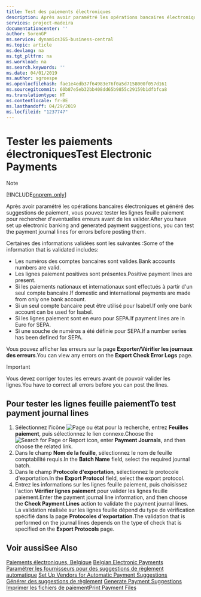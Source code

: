```yaml
---
title: Test des paiements électroniques
description: Après avoir paramétré les opérations bancaires électroniques et généré des suggestions de paiement, vous pouvez tester les lignes feuille paiement pour rechercher d'eventuelles erreurs avant de les valider.
services: project-madeira
documentationcenter: ''
author: SorenGP
ms.service: dynamics365-business-central
ms.topic: article
ms.devlang: na
ms.tgt_pltfrm: na
ms.workload: na
ms.search.keywords: ''
ms.date: 04/01/2019
ms.author: sgroespe
ms.openlocfilehash: fae1e4edb37f64983e76f0a5d7158000f057d161
ms.sourcegitcommit: 60b87e5eb32bb408dd65b9855c29159b1dfbfca8
ms.translationtype: HT
ms.contentlocale: fr-BE
ms.lasthandoff: 04/29/2019
ms.locfileid: "1237747"
---
```

# <a name="test-electronic-payments"></a><span data-ttu-id="caac3-103">Tester les paiements électroniques</span><span class="sxs-lookup"><span data-stu-id="caac3-103">Test Electronic Payments</span></span>
> [!Note]
> [!INCLUDE[onprem_only](../../includes/onprem_only_md.md)]

<span data-ttu-id="caac3-104">Après avoir paramétré les opérations bancaires électroniques et généré des suggestions de paiement, vous pouvez tester les lignes feuille paiement pour rechercher d'eventuelles erreurs avant de les valider.</span><span class="sxs-lookup"><span data-stu-id="caac3-104">After you have set up electronic banking and generated payment suggestions, you can test the payment journal lines for errors before posting them.</span></span>  

<span data-ttu-id="caac3-105">Certaines des informations validées sont les suivantes :</span><span class="sxs-lookup"><span data-stu-id="caac3-105">Some of the information that is validated includes:</span></span>  

- <span data-ttu-id="caac3-106">Les numéros des comptes bancaires sont valides.</span><span class="sxs-lookup"><span data-stu-id="caac3-106">Bank accounts numbers are valid.</span></span>  
- <span data-ttu-id="caac3-107">Les lignes paiement positives sont présentes.</span><span class="sxs-lookup"><span data-stu-id="caac3-107">Positive payment lines are present.</span></span>  
- <span data-ttu-id="caac3-108">Si les paiements nationaux et internationaux sont effectués à partir d'un seul compte bancaire.</span><span class="sxs-lookup"><span data-stu-id="caac3-108">If domestic and international payments are made from only one bank account.</span></span>  
- <span data-ttu-id="caac3-109">Si un seul compte bancaire peut être utilisé pour Isabel.</span><span class="sxs-lookup"><span data-stu-id="caac3-109">If only one bank account can be used for Isabel.</span></span>  
- <span data-ttu-id="caac3-110">Si les lignes paiement sont en euro pour SEPA.</span><span class="sxs-lookup"><span data-stu-id="caac3-110">If payment lines are in Euro for SEPA.</span></span>  
- <span data-ttu-id="caac3-111">Si une souche de numéros a été définie pour SEPA.</span><span class="sxs-lookup"><span data-stu-id="caac3-111">If a number series has been defined for SEPA.</span></span>  

<span data-ttu-id="caac3-112">Vous pouvez afficher les erreurs sur la page **Exporter/Vérifier les journaux des erreurs**.</span><span class="sxs-lookup"><span data-stu-id="caac3-112">You can view any errors on the **Export Check Error Logs** page.</span></span>  

> [!IMPORTANT]  
>  <span data-ttu-id="caac3-113">Vous devez corriger toutes les erreurs avant de pouvoir valider les lignes.</span><span class="sxs-lookup"><span data-stu-id="caac3-113">You have to correct all errors before you can post the lines.</span></span>  

## <a name="to-test-payment-journal-lines"></a><span data-ttu-id="caac3-114">Pour tester les lignes feuille paiement</span><span class="sxs-lookup"><span data-stu-id="caac3-114">To test payment journal lines</span></span>  

1.  <span data-ttu-id="caac3-115">Sélectionnez l'icône ![Page ou état pour la recherche](../../media/ui-search/search_small.png "Page ou état pour la recherche"), entrez **Feuilles paiement**, puis sélectionnez le lien connexe.</span><span class="sxs-lookup"><span data-stu-id="caac3-115">Choose the ![Search for Page or Report](../../media/ui-search/search_small.png "Search for Page or Report icon") icon, enter **Payment Journals**, and then choose the related link.</span></span>  
2.  <span data-ttu-id="caac3-116">Dans le champ **Nom de la feuille**, sélectionnez le nom de feuille comptabilité requis.</span><span class="sxs-lookup"><span data-stu-id="caac3-116">In the **Batch Name** field, select the required journal batch.</span></span>  
3.  <span data-ttu-id="caac3-117">Dans le champ **Protocole d'exportation**, sélectionnez le protocole d'exportation.</span><span class="sxs-lookup"><span data-stu-id="caac3-117">In the **Export Protocol** field, select the export protocol.</span></span>  
4.  <span data-ttu-id="caac3-118">Entrez les informations sur les lignes feuille paiement, puis choisissez l'action **Vérifier lignes paiement** pour valider les lignes feuille paiement.</span><span class="sxs-lookup"><span data-stu-id="caac3-118">Enter the payment journal line information, and then choose the **Check Payment Lines** action to validate the payment journal lines.</span></span> <span data-ttu-id="caac3-119">La validation réalisée sur les lignes feuille dépend du type de vérification spécifié dans la page **Protocoles d'exportation**.</span><span class="sxs-lookup"><span data-stu-id="caac3-119">The validation that is performed on the journal lines depends on the type of check that is specified on the **Export Protocols** page.</span></span>  

## <a name="see-also"></a><span data-ttu-id="caac3-120">Voir aussi</span><span class="sxs-lookup"><span data-stu-id="caac3-120">See Also</span></span>  
 <span data-ttu-id="caac3-121">[Paiements électroniques, Belgique](belgian-electronic-payments.md) </span><span class="sxs-lookup"><span data-stu-id="caac3-121">[Belgian Electronic Payments](belgian-electronic-payments.md) </span></span>  
 <span data-ttu-id="caac3-122">[Paramétrer les fournisseurs pour des suggestions de règlement automatique](how-to-set-up-vendors-for-automatic-payment-suggestions.md) </span><span class="sxs-lookup"><span data-stu-id="caac3-122">[Set Up Vendors for Automatic Payment Suggestions](how-to-set-up-vendors-for-automatic-payment-suggestions.md) </span></span>  
 <span data-ttu-id="caac3-123">[Générer des suggestions de règlement](how-to-generate-payment-suggestions.md) </span><span class="sxs-lookup"><span data-stu-id="caac3-123">[Generate Payment Suggestions](how-to-generate-payment-suggestions.md) </span></span>  
 [<span data-ttu-id="caac3-124">Imprimer les fichiers de paiement</span><span class="sxs-lookup"><span data-stu-id="caac3-124">Print Payment Files</span></span>](how-to-print-payment-files.md)
